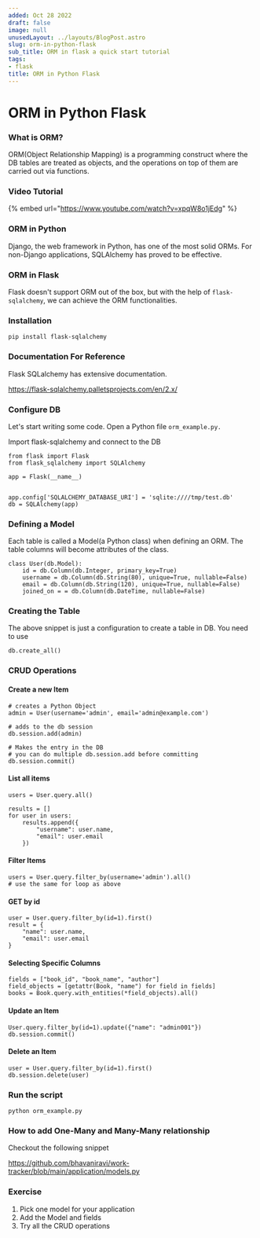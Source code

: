 ```yaml
---
added: Oct 28 2022
draft: false
image: null
unusedLayout: ../layouts/BlogPost.astro
slug: orm-in-python-flask
sub_title: ORM in flask a quick start tutorial
tags:
- flask
title: ORM in Python Flask
---
```


# ORM in Python Flask

### What is ORM?

ORM(Object Relationship Mapping) is a programming construct where the DB tables are treated as objects, and the operations on top of them are carried out via functions.

### Video Tutorial

{% embed url="https://www.youtube.com/watch?v=xpqW8o1jEdg" %}

### ORM in Python

Django, the web framework in Python, has one of the most solid ORMs. For non-Django applications, SQLAlchemy has proved to be effective.

### ORM in Flask

Flask doesn't support ORM out of the box, but with the help of `flask-sqlalchemy`, we can achieve the ORM functionalities.

### Installation

```
pip install flask-sqlalchemy
```

### Documentation For Reference

Flask SQLalchemy has extensive documentation.

https://flask-sqlalchemy.palletsprojects.com/en/2.x/

### Configure DB

Let's start writing some code. Open a Python file `orm_example.py.`

Import flask-sqlalchemy and connect to the DB

```
from flask import Flask
from flask_sqlalchemy import SQLAlchemy

app = Flask(__name__)


app.config['SQLALCHEMY_DATABASE_URI'] = 'sqlite:////tmp/test.db'
db = SQLAlchemy(app)
```

### Defining a Model

Each table is called a Model(a Python class) when defining an ORM. The table columns will become attributes of the class.

```
class User(db.Model):
    id = db.Column(db.Integer, primary_key=True)
    username = db.Column(db.String(80), unique=True, nullable=False)
    email = db.Column(db.String(120), unique=True, nullable=False)
    joined_on = = db.Column(db.DateTime, nullable=False)
```

### Creating the Table

The above snippet is just a configuration to create a table in DB. You need to use

```
db.create_all()
```

### CRUD Operations

#### Create a new Item

```
# creates a Python Object
admin = User(username='admin', email='admin@example.com')

# adds to the db session
db.session.add(admin)

# Makes the entry in the DB
# you can do multiple db.session.add before committing
db.session.commit()
```

#### List all items

```
users = User.query.all()

results = [] 
for user in users:
    results.append({
        "username": user.name,
        "email": user.email
    })
```

#### Filter Items

```
users = User.query.filter_by(username='admin').all()
# use the same for loop as above
```

#### GET by id

```
user = User.query.filter_by(id=1).first()
result = {
    "name": user.name,
    "email": user.email
}
```

#### Selecting Specific Columns

```
fields = ["book_id", "book_name", "author"]
field_objects = [getattr(Book, "name") for field in fields]
books = Book.query.with_entities(*field_objects).all()
```

#### Update an Item

```
User.query.filter_by(id=1).update({"name": "admin001"})
db.session.commit()
```

#### Delete an Item

```
user = User.query.filter_by(id=1).first()
db.session.delete(user)
```

### Run the script

```
python orm_example.py
```

### How to add One-Many and Many-Many relationship

Checkout the following snippet

https://github.com/bhavaniravi/work-tracker/blob/main/application/models.py

### Exercise

1. Pick one model for your application
2. Add the Model and fields
3. Try all the CRUD operations